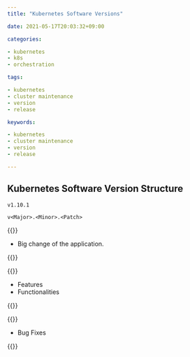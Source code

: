 ```yaml
---
title: "Kubernetes Software Versions"

date: 2021-05-17T20:03:32+09:00

categories:

- kubernetes
- k8s
- orchestration

tags:

- kubernetes
- cluster maintenance
- version
- release

keywords:

- kubernetes
- cluster maintenance
- version
- release

---
```


## Kubernetes Software Version Structure

`v1.10.1`

`v<Major>.<Minor>.<Patch>`

{{<admonition note Major true>}}

- Big change of the application.

{{</admonition>}}

{{<admonition note Minor true>}}

- Features
- Functionalities

{{</admonition>}}

{{<admonition note Patch true>}}

- Bug Fixes

{{</admonition>}}
